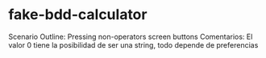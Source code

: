 # fake-bdd-calculator

Scenario Outline: Pressing non-operators screen buttons
Comentarios: El valor 0 tiene la posibilidad de ser una string, todo depende de preferencias